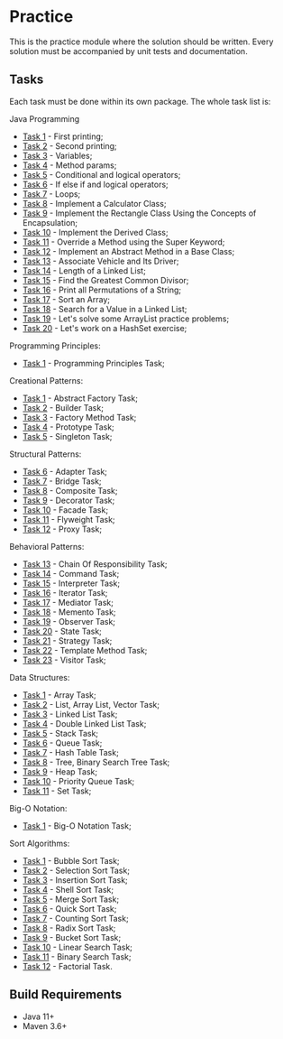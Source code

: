 # Practice

This is the practice module where the solution should be written. Every solution must be accompanied by unit tests and documentation. 

## Tasks

Each task must be done within its own package. The whole task list is:

Java Programming
- [Task 1](doc/basics/task1.md "Task 1") - First printing;
- [Task 2](doc/basics/task2.md "Task 2") - Second printing;
- [Task 3](doc/basics/task3.md "Task 3") - Variables;
- [Task 4](doc/basics/task4.md "Task 4") - Method params;
- [Task 5](doc/basics/task5.md "Task 5") - Conditional and logical operators;
- [Task 6](doc/basics/task6.md "Task 6") - If else if and logical operators;
- [Task 7](doc/basics/task7.md "Task 7") - Loops;
- [Task 8](doc/oop/task8.md "Task 8") - Implement a Calculator Class;
- [Task 9](doc/oop/task9.md "Task 9") - Implement the Rectangle Class Using the Concepts of Encapsulation;
- [Task 10](doc/oop/task10.md "Task 10") - Implement the Derived Class;
- [Task 11](doc/oop/task11.md "Task 11") - Override a Method using the Super Keyword;
- [Task 12](doc/oop/task12.md "Task 12") - Implement an Abstract Method in a Base Class;
- [Task 13](doc/oop/task13.md "Task 13") - Associate Vehicle and Its Driver;
- [Task 14](doc/recursion/task14.md "Task 14") - Length of a Linked List;
- [Task 15](doc/recursion/task15.md "Task 15") - Find the Greatest Common Divisor;
- [Task 16](doc/recursion/task16.md "Task 16") - Print all Permutations of a String;
- [Task 17](doc/recursion/task17.md "Task 17") - Sort an Array;
- [Task 18](doc/recursion/task18.md "Task 18") - Search for a Value in a Linked List;
- [Task 19](doc/data-structures/task19.md "Task 19") - Let's solve some ArrayList practice problems;
- [Task 20](doc/data-structures/task20.md "Task 20") - Let's work on a HashSet exercise;
  
Programming Principles:
- [Task 1](doc/principles/task1.md "Task 1") - Programming Principles Task;

Creational Patterns:
- [Task 1](doc/design-patterns/task1.md "Task 1") - Abstract Factory Task;
- [Task 2](doc/design-patterns/task2.md "Task 2") - Builder Task;
- [Task 3](doc/design-patterns/task3.md "Task 3") - Factory Method Task;
- [Task 4](doc/design-patterns/task4.md "Task 4") - Prototype Task;
- [Task 5](doc/design-patterns/task5.md "Task 5") - Singleton Task;

Structural Patterns:
- [Task 6](doc/design-patterns/task6.md "Task 6") - Adapter Task;
- [Task 7](doc/design-patterns/task7.md "Task 7") - Bridge Task;
- [Task 8](doc/design-patterns/task8.md "Task 8") - Composite Task;
- [Task 9](doc/design-patterns/task9.md "Task 9") - Decorator Task;
- [Task 10](doc/design-patterns/task10.md "Task 10") - Facade Task;
- [Task 11](doc/design-patterns/task11.md "Task 11") - Flyweight Task;
- [Task 12](doc/design-patterns/task12.md "Task 12") - Proxy Task;

Behavioral Patterns:
- [Task 13](doc/design-patterns/task13.md "Task 13") - Chain Of Responsibility Task;
- [Task 14](doc/design-patterns/task14.md "Task 14") - Command Task;
- [Task 15](doc/design-patterns/task15.md "Task 15") - Interpreter Task;
- [Task 16](doc/design-patterns/task16.md "Task 16") - Iterator Task;
- [Task 17](doc/design-patterns/task17.md "Task 17") - Mediator Task;
- [Task 18](doc/design-patterns/task18.md "Task 18") - Memento Task;
- [Task 19](doc/design-patterns/task19.md "Task 19") - Observer Task;
- [Task 20](doc/design-patterns/task20.md "Task 20") - State Task;
- [Task 21](doc/design-patterns/task21.md "Task 21") - Strategy Task;
- [Task 22](doc/design-patterns/task22.md "Task 22") - Template Method Task;
- [Task 23](doc/design-patterns/task23.md "Task 23") - Visitor Task;

Data Structures:  
- [Task 1](doc/data-structures/task1.md "Task 1") - Array Task;
- [Task 2](doc/data-structures/task2.md "Task 2") - List, Array List, Vector Task;
- [Task 3](doc/data-structures/task3.md "Task 3") - Linked List Task;
- [Task 4](doc/data-structures/task4.md "Task 4") - Double Linked List Task;
- [Task 5](doc/data-structures/task5.md "Task 5") - Stack Task;
- [Task 6](doc/data-structures/task6.md "Task 6") - Queue Task;
- [Task 7](doc/data-structures/task7.md "Task 7") - Hash Table Task;
- [Task 8](doc/data-structures/task8.md "Task 8") - Tree, Binary Search Tree Task;
- [Task 9](doc/data-structures/task9.md "Task 9") - Heap Task;
- [Task 10](doc/data-structures/task10.md "Task 10") - Priority Queue Task;
- [Task 11](doc/data-structures/task11.md "Task 11") - Set Task;

Big-O Notation:
- [Task 1](doc/big-o/task1.md "Task 1") - Big-O Notation Task;

Sort Algorithms:
- [Task 1](doc/algorithms/task1.md "Task 1") - Bubble Sort Task;
- [Task 2](doc/algorithms/task2.md "Task 2") - Selection Sort Task;
- [Task 3](doc/algorithms/task3.md "Task 3") - Insertion Sort Task;
- [Task 4](doc/algorithms/task4.md "Task 4") - Shell Sort Task;
- [Task 5](doc/algorithms/task5.md "Task 5") - Merge Sort Task;
- [Task 6](doc/algorithms/task6.md "Task 6") - Quick Sort Task;
- [Task 7](doc/algorithms/task7.md "Task 7") - Counting Sort Task;
- [Task 8](doc/algorithms/task8.md "Task 8") - Radix Sort Task;
- [Task 9](doc/algorithms/task9.md "Task 9") - Bucket Sort Task;
- [Task 10](doc/algorithms/task10.md "Task 10") - Linear Search Task;
- [Task 11](doc/algorithms/task11.md "Task 11") - Binary Search Task;
- [Task 12](doc/algorithms/task12.md "Task 12") - Factorial Task.

## Build Requirements

* Java 11+
* Maven 3.6+